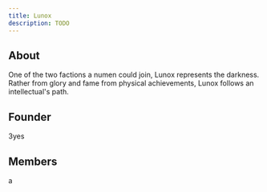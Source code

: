 ```yaml
---
title: Lunox
description: TODO
---
```


## About
One of the two factions a numen could join,
Lunox represents the darkness. Rather from
glory and fame from physical achievements, 
Lunox follows an intellectual's path. 

## Founder
3yes

## Members
a
